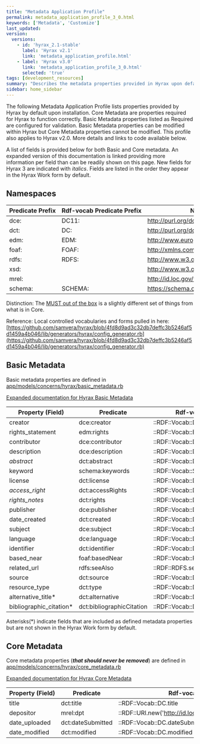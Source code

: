 ```yaml
---
title: "Metadata Application Profile"
permalink: metadata_application_profile_3_0.html
keywords: ['Metadata', 'Customize']
last_updated:
version:
  versions:
    - id: 'hyrax_2.1-stable'
      label: 'Hyrax v2.1'
      link: 'metadata_application_profile.html'
    - label: 'Hyrax v3.0'
      link: 'metadata_application_profile_3_0.html'
      selected: 'true'
tags: [development_resources]
summary: "Describes the metadata properties provided in Hyrax upon default installation, and the core properties required for Hyrax to function correctly"
sidebar: home_sidebar
---
```


<style>
  table {
    white-space: nowrap;
  }
</style>


The following Metadata Application Profile lists properties provided by Hyrax by default upon installation. Core Metadata are properties required for Hyrax to function correctly. Basic Metadata properties listed as Required are configured for validation. Basic Metadata properties can be modified within Hyrax but Core Metadata properties cannot be modified. This profile also applies to Hyrax v2.0. More details and links to code available below.

A list of fields is provided below for both Basic and Core metadata. An expanded version of this documentation is linked providing more information per field than can be readily shown on this page. New fields for Hyrax 3 are indicated with _italics_. Fields are listed in the order they appear in the Hyrax Work form by default.

## Namespaces

| Predicate Prefix | Rdf-vocab Predicate Prefix | Namespace |
| -------- | --------- | -------- |
| dce: | DC11: | http://purl.org/dc/elements/1.1/ |
| dct: | DC: | http://purl.org/dc/terms/ |
| edm: | EDM: | http://www.europeana.eu/schemas/edm/ |
| foaf: | FOAF: | http://xmlns.com/foaf/0.1/ |
| rdfs: | RDFS: | http://www.w3.org/2000/01/rdf-schema# |
| xsd: | | http://www.w3.org/2001/XMLSchema# |
| mrel: | | http://id.loc.gov/vocabulary/relators/ |
| schema: | SCHEMA: | https://schema.org/ |

Distinction: The [MUST out of the box](https://github.com/samvera/hyrax/blob/master/app/forms/hyrax/forms/work_form.rb#L33) is a slightly different set of things from what is in Core.

Reference: Local controlled vocabularies and forms pulled in here: [https://github.com/samvera/hyrax/blob/4fd8d9ad3c32db7deffc3b5246af5d1459a4b046/lib/generators/hyrax/config_generator.rb](https://github.com/samvera/hyrax/blob/4fd8d9ad3c32db7deffc3b5246af5d1459a4b046/lib/generators/hyrax/config_generator.rb)

## Basic Metadata

Basic metadata properties are defined in [app/models/concerns/hyrax/basic_metadata.rb](https://github.com/samvera/hyrax/blob/2.0-stable/app/models/concerns/hyrax/basic_metadata.rb)

[Expanded documentation for Hyrax Basic Metadata](https://docs.google.com/spreadsheets/d/1yZZvoQG6lANyqinMlxuOWT4W4ZIIyBJVrSii5laxEm4/edit?usp=sharing)

| Property (Field) | Predicate | Rdf-vocab Predicate | Recommendation | Expected Value (Data Type) |
| ---------------- | --------- | -------- | -------- | -------- | 
| creator          | dce:creator | ::RDF::Vocab::DC11.creator | MUST (Required) | xsd:string (Literal) |
| rights_statement | edm:rights | ::RDF::Vocab::EDM.rights | MUST (Required) | xsd:anyUri |
| contributor      | dce:contributor | ::RDF::Vocab::DC11.contributor | MAY | xsd:string (Literal) |
| description      | dce:description | ::RDF::Vocab::DC11.description | MAY | xsd:string (Literal) |
| _abstract_         | dct:abstract | ::RDF::Vocab::DC.abstract | MAY | xsd:string (Literal) |
| keyword          | schema:keywords | ::RDF::Vocab::SCHEMA.keywords | MAY | xsd:string (Literal) |
| license          | dct:license | ::RDF::Vocab::DC.license | MAY | xsd:anyURI |
| _access_right_     | dct:accessRights | ::RDF::Vocab::DC.accessRights | MAY | xsd:string (Literal) |
| _rights_notes_     | dct:rights | ::RDF::Vocab::DC.rights | MAY | xsd:string (Literal) |
| publisher        | dce:publisher | ::RDF::Vocab::DC11.publisher | MAY | xsd:string (Literal) |
| date_created     | dct:created | ::RDF::Vocab::DC.created | MAY | xsd:date or xsd:dateTime xsd:string (Literal) |
| subject          | dce:subject | ::RDF::Vocab::DC11.subject | MAY | xsd:string (Literal) |
| language         | dce:language | ::RDF::Vocab::DC11.language | MAY | xsd:string (Literal) |
| identifier       | dct:identifier | ::RDF::Vocab::DC.identifier | MAY | xsd:string (Literal) |
| based_near       | foaf:basedNear | ::RDF::Vocab::FOAF.based_near | MAY | xsd:anyURI |
| related_url      | rdfs:seeAlso | ::RDF::RDFS.seeAlso | MAY | xsd:string or xsd:anyURI |
| source           | dct:source | ::RDF::Vocab::DC.source | MAY | xsd:string (Literal) |
| resource_type    | dct:type | ::RDF::Vocab::DC.type | MAY | xsd:string (Literal) |
| alternative_title* | dct:alternative | ::RDF::Vocab::DC.alternative | MAY | xsd:string (Literal) |
| bibliographic_citation* | dct:bibliographicCitation | ::RDF::Vocab::DC.biliographic_citation | MAY | xsd:string (Literal) |

Asterisks(*) indicate fields that are included as defined metadata properties but are not shown in the Hyrax Work form by default.

## Core Metadata

Core metadata properties (**_that should never be removed_**) are defined in [app/models/concerns/hyrax/core_metadata.rb](https://github.com/samvera/hyrax/blob/2.0-stable/app/models/concerns/hyrax/core_metadata.rb)

[Expanded documentation for Hyrax Core Metadata](https://docs.google.com/spreadsheets/d/1yZZvoQG6lANyqinMlxuOWT4W4ZIIyBJVrSii5laxEm4/edit#gid=1559174934)


| Property (Field) | Predicate | Rdf-vocab Predicate | Recommendation | Expected Value (Data Type) |
| -------- | --------- | -------- | -------- | -------- |
| title | dct:title | ::RDF::Vocab::DC.title | MUST (Required) | xsd:string (Literal) |
| depositor | mrel:dpt | ::RDF::URI.new('http://id.loc.gov/vocabulary/relators/dpt') | MUST (Required) | user |
| date_uploaded | dct:dateSubmitted | ::RDF::Vocab::DC.dateSubmitted | MUST (Required) | Literal |
| date_modified | dct:modified | ::RDF::Vocab::DC.modified | MUST (Required) | Literal |
